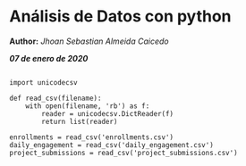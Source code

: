 Análisis de Datos con python
==============
**Author:** *Jhoan Sebastian Almeida Caicedo*

***07 de enero de 2020***


```{python}

import unicodecsv

def read_csv(filename):
    with open(filename, 'rb') as f:
        reader = unicodecsv.DictReader(f)
        return list(reader)

enrollments = read_csv('enrollments.csv')
daily_engagement = read_csv('daily_engagement.csv')
project_submissions = read_csv('project_submissions.csv')
```